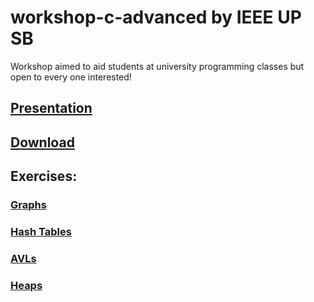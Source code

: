 # workshop-c-advanced by IEEE UP SB
Workshop aimed to aid students at university programming classes but open to every one interested!

## [Presentation](https://docs.google.com/presentation/d/1Cn3VwZRC_rLW9_-pzFv5pIKUhyvCxi9VGteOduzadp4/edit?usp=sharing)

## [Download](https://github.com/ieeeupsb/workshop-c-advanced/archive/master.zip)

## Exercises:

### [Graphs](exercicio_grafos/)

### [Hash Tables](exercicio_hash_table/)

### [AVLs](exercicio_avl/)

### [Heaps](exercicio_heap/)


